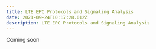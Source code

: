 ```yaml
---
title: LTE EPC Protocols and Signaling Analysis
date: 2021-09-24T10:17:28.012Z
description: LTE EPC Protocols and Signaling Analysis
---
```

Coming soon